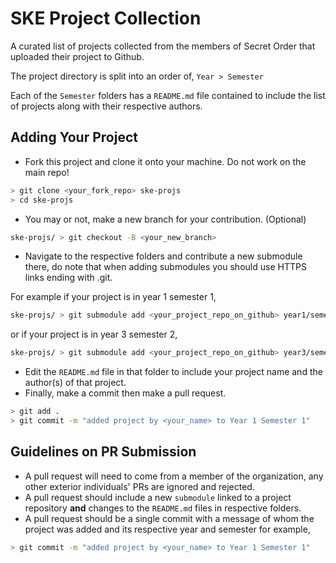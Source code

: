# SKE Project Collection
A curated list of projects collected from the members of Secret Order that uploaded their project to Github.

The project directory is split into an order of, `Year > Semester`

Each of the `Semester` folders has a `README.md` file contained to include the list of projects along with their respective authors.

## Adding Your Project
- Fork this project and clone it onto your machine. Do not work on the main repo!
```sh
> git clone <your_fork_repo> ske-projs
> cd ske-projs
```
- You may or not, make a new branch for your contribution. (Optional)
```sh
ske-projs/ > git checkout -B <your_new_branch>
```
- Navigate to the respective folders and contribute a new submodule there, do note that when adding submodules you should use HTTPS links ending with .git.

For example if your project is in year 1 semester 1,
```sh
ske-projs/ > git submodule add <your_project_repo_on_github> year1/semester1/<repo_name>
```
or if your project is in year 3 semester 2,
```sh
ske-projs/ > git submodule add <your_project_repo_on_github> year3/semester2/<repo_name>
```
- Edit the `README.md` file in that folder to include your project name and the author(s) of that project.
- Finally, make a commit then make a pull request.
```sh
> git add .
> git commit -m "added project by <your_name> to Year 1 Semester 1"
```

## Guidelines on PR Submission
- A pull request will need to come from a member of the organization, any other exterior individuals' PRs are ignored and rejected.
- A pull request should include a new `submodule` linked to a project repository **and** changes to the `README.md` files in respective folders.
- A pull request should be a single commit with a message of whom the project was added and its respective year and semester for example,
```sh
> git commit -m "added project by <your_name> to Year 1 Semester 1"
```